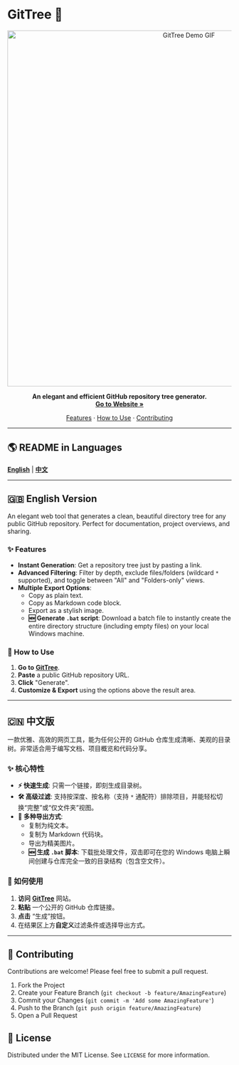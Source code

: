 # GitTree 🌳

<p align="center">
  <img src="https://user-images.githubusercontent.com/33390393/226155981-d9f2e46f-c689-4a0b-8d48-6a4a229a4ae2.gif" alt="GitTree Demo GIF" width="800"/>
</p>


<p align="center">
  <strong>An elegant and efficient GitHub repository tree generator.</strong>
  <br />
  <a href="https://azad-sl.github.io/GitTree/"><strong>Go to Website »</strong></a>
</p>


<p align="center">
  <a href="#-features">Features</a> · <a href="#-how-to-use">How to Use</a> · <a href="#-contributing">Contributing</a>
</p>


---

## 🌎 README in Languages

[**English**](#-english-version) | [**中文**](#-中文版)

---

## 🇬🇧 English Version

An elegant web tool that generates a clean, beautiful directory tree for any public GitHub repository. Perfect for documentation, project overviews, and sharing.

### ✨ Features

- **Instant Generation**: Get a repository tree just by pasting a link.
- **Advanced Filtering**: Filter by depth, exclude files/folders (wildcard `*` supported), and toggle between "All" and "Folders-only" views.
- **Multiple Export Options**:
  - Copy as plain text.
  - Copy as Markdown code block.
  - Export as a stylish image.
  - **🆕 Generate `.bat` script**: Download a batch file to instantly create the entire directory structure (including empty files) on your local Windows machine.

### 🚀 How to Use

1.  **Go to** [**GitTree**](https://azad-sl.github.io/GitTree/).
2.  **Paste** a public GitHub repository URL.
3.  **Click** "Generate".
4.  **Customize & Export** using the options above the result area.

---

## 🇨🇳 中文版

一款优雅、高效的网页工具，能为任何公开的 GitHub 仓库生成清晰、美观的目录树。非常适合用于编写文档、项目概览和代码分享。

### ✨ 核心特性

- **⚡️ 快速生成**: 只需一个链接，即刻生成目录树。
- **🛠️ 高级过滤**: 支持按深度、按名称（支持 `*` 通配符）排除项目，并能轻松切换“完整”或“仅文件夹”视图。
- **🚀 多种导出方式**:
  - 复制为纯文本。
  - 复制为 Markdown 代码块。
  - 导出为精美图片。
  - **🆕 生成 `.bat` 脚本**: 下载批处理文件，双击即可在您的 Windows 电脑上瞬间创建与仓库完全一致的目录结构（包含空文件）。

### 🚀 如何使用

1.  **访问** [**GitTree**](https://azad-sl.github.io/GitTree/) 网站。
2.  **粘贴** 一个公开的 GitHub 仓库链接。
3.  **点击** “生成”按钮。
4.  在结果区上方**自定义**过滤条件或选择导出方式。

---

## 🤝 Contributing

Contributions are welcome! Please feel free to submit a pull request.

1.  Fork the Project
2.  Create your Feature Branch (`git checkout -b feature/AmazingFeature`)
3.  Commit your Changes (`git commit -m 'Add some AmazingFeature'`)
4.  Push to the Branch (`git push origin feature/AmazingFeature`)
5.  Open a Pull Request

## 📄 License

Distributed under the MIT License. See `LICENSE` for more information.

